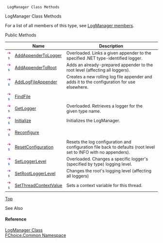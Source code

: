 ﻿     LogManager Class Methods                                                   

LogManager Class Methods

For a list of all members of this type, see [LogManager members](FChoice.Common~FChoice.Common.LogManager_members.md).

Public Methods

|   | Name | Description |
| --- | --- | --- |
| ![Public Method](dotnetimages/publicMethod.png)![static (Shared in Visual Basic)](dotnetimages/static.png) | [AddAppenderToLogger](FChoice.Common~FChoice.Common.LogManager~AddAppenderToLogger.md) | Overloaded. Links a given appender to the specified .NET type-identified logger.   |
| ![Public Method](dotnetimages/publicMethod.png)![static (Shared in Visual Basic)](dotnetimages/static.png) | [AddAppenderToRoot](FChoice.Common~FChoice.Common.LogManager~AddAppenderToRoot.md) | Adds an already-prepared appender to the root level (affecting all loggers).   |
| ![Public Method](dotnetimages/publicMethod.png)![static (Shared in Visual Basic)](dotnetimages/static.png) | [AddLogFileAppender](FChoice.Common~FChoice.Common.LogManager~AddLogFileAppender.md) | Creates a new rolling log file appender and adds it to the configuration for use elsewhere.   |
| ![Public Method](dotnetimages/publicMethod.png)![static (Shared in Visual Basic)](dotnetimages/static.png) | [FindFile](FChoice.Common~FChoice.Common.LogManager~FindFile.md) |   |
| ![Public Method](dotnetimages/publicMethod.png)![static (Shared in Visual Basic)](dotnetimages/static.png) | [GetLogger](FChoice.Common~FChoice.Common.LogManager~GetLogger.md) | Overloaded. Retrieves a logger for the given type name.   |
| ![Public Method](dotnetimages/publicMethod.png)![static (Shared in Visual Basic)](dotnetimages/static.png) | [Initialize](FChoice.Common~FChoice.Common.LogManager~Initialize.md) | Initializes the LogManager.   |
| ![Public Method](dotnetimages/publicMethod.png)![static (Shared in Visual Basic)](dotnetimages/static.png) | [Reconfigure](FChoice.Common~FChoice.Common.LogManager~Reconfigure().md) |   |
| ![Public Method](dotnetimages/publicMethod.png)![static (Shared in Visual Basic)](dotnetimages/static.png) | [ResetConfiguration](FChoice.Common~FChoice.Common.LogManager~ResetConfiguration.md) | Resets the log configuration and configuration file back to defaults (root level set to INFO with no appenders).   |
| ![Public Method](dotnetimages/publicMethod.png)![static (Shared in Visual Basic)](dotnetimages/static.png) | [SetLoggerLevel](FChoice.Common~FChoice.Common.LogManager~SetLoggerLevel.md) | Overloaded. Changes a specific logger's (specified by type) logging level.   |
| ![Public Method](dotnetimages/publicMethod.png)![static (Shared in Visual Basic)](dotnetimages/static.png) | [SetRootLoggerLevel](FChoice.Common~FChoice.Common.LogManager~SetRootLoggerLevel.md) | Changes the root's logging level (affecting all loggers)   |
| ![Public Method](dotnetimages/publicMethod.png)![static (Shared in Visual Basic)](dotnetimages/static.png) | [SetThreadContextValue](FChoice.Common~FChoice.Common.LogManager~SetThreadContextValue.md) | Sets a context variable for this thread.   |

[Top](#top)

See Also

#### Reference

[LogManager Class](FChoice.Common~FChoice.Common.LogManager.md)  
[FChoice.Common Namespace](FChoice.Common~FChoice.Common_namespace.md)